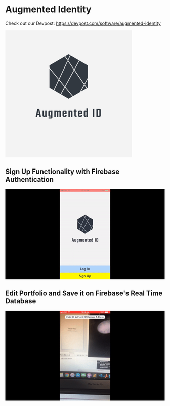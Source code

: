 # Augmented Identity

Check out our Devpost: https://devpost.com/software/augmented-identity

<a href="https://www.youtube.com/watch?v=DOVoh9fPK0s">
  <img src="https://github.com/EdwardLu2018/augmented-identity/blob/master/logo/logo.png" alt="image link" width="400" height="400">
</a>

## Sign Up Functionality with Firebase Authentication
![sign up gif](gifs/sign-up.gif)

## Edit Portfolio and Save it on Firebase's Real Time Database
![edit Portfolio gif](gifs/edit-portfolio.gif)
